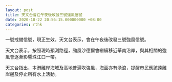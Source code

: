 ```yaml
---
layout: post
title: 天文台會在午夜後改發三號強風信號
date: 2020-10-22 20:56:15.000000000 +08:00
categories: rthk
---
```


一號戒備信號，現正生效。天文台表示，會在午夜後改發三號強風信號。

天文台表示，按照現時預測路徑，颱風沙德爾會繼續移近華南沿岸，與其相關的強風會逐漸影響珠江口一帶。

天文台指出，本港離岸海域及高地普遍吹強風，海面亦有湧浪，提醒市民應該遠離岸邊及停止所有水上活動。
